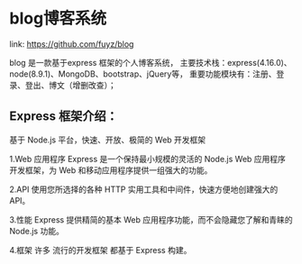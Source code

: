 # blog博客系统
link: https://github.com/fuyz/blog

blog 是一款基于express 框架的个人博客系统，
主要技术栈：express(4.16.0)、node(8.9.1)、MongoDB、bootstrap、jQuery等，
重要功能模块有：注册、登录、登出、博文（增删改查）；


## Express 框架介绍：
基于 Node.js 平台，快速、开放、极简的 Web 开发框架

1.Web 应用程序
Express 是一个保持最小规模的灵活的 Node.js Web 应用程序开发框架，为 Web 和移动应用程序提供一组强大的功能。

2.API
使用您所选择的各种 HTTP 实用工具和中间件，快速方便地创建强大的 API。

3.性能
Express 提供精简的基本 Web 应用程序功能，而不会隐藏您了解和青睐的 Node.js 功能。

4.框架
许多 流行的开发框架 都基于 Express 构建。
